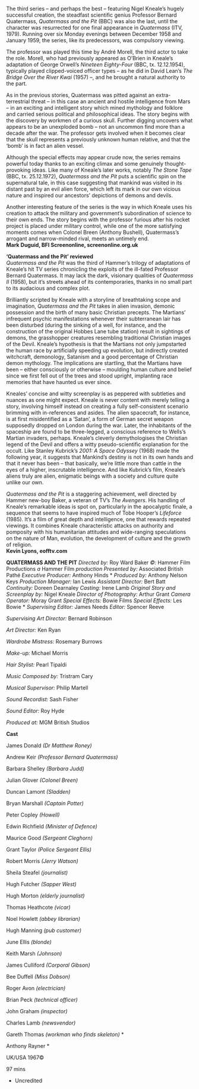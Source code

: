 
The third series – and perhaps the best – featuring Nigel Kneale’s hugely successful creation, the steadfast scientific genius Professor Bernard Quatermass, _Quatermass and the Pit_ (BBC) was also the last, until the character was resurrected for one final appearance in _Quatermass_ (ITV, 1979). Running over six Monday evenings between December 1958 and January 1959, the series, like its predecessors, was compulsory viewing.

The professor was played this time by André Morell, the third actor to take the role. Morell, who had previously appeared as O’Brien in Kneale’s adaptation of George Orwell’s _Nineteen Eighty-Four_ (BBC, tx. 12.12.1954), typically played clipped-voiced officer types – as he did in David Lean’s _The Bridge Over the River Kwai_ (1957) –, and he brought a natural authority to the part.

As in the previous stories, Quatermass was pitted against an extra-terrestrial threat – in this case an ancient and hostile intelligence from Mars – in an exciting and intelligent story which mined mythology and folklore and carried serious political and philosophical ideas. The story begins with the discovery by workmen of a curious skull. Further digging uncovers what appears to be an unexploded bomb – not an uncommon find more than a decade after the war. The professor gets involved when it becomes clear that the skull represents a previously unknown human relative, and that the ‘bomb’ is in fact an alien vessel.

Although the special effects may appear crude now, the series remains powerful today thanks to an exciting climax and some genuinely thought-provoking ideas. Like many of Kneale’s later works, notably _The Stone Tape_ (BBC, tx. 25.12.1972), _Quatermass and the Pit_ puts a scientific spin on the supernatural tale, in this case suggesting that mankind was visited in its distant past by an evil alien force, which left its mark in our own vicious nature and inspired our ancestors’ depictions of demons and devils.

Another interesting feature of the series is the way in which Kneale uses his creation to attack the military and government’s subordination of science to their own ends. The story begins with the professor furious after his rocket project is placed under military control, while one of the more satisfying moments comes when Colonel Breen (Anthony Bushell), Quatermass’s arrogant and narrow-minded rival, meets an untimely end.<br>
**Mark Duguid, BFI Screenonline, screenonline.org.uk**<br>

**‘Quatermass and the Pit’ reviewed**<br>
_Quatermass and the Pit_ was the third of Hammer’s trilogy of adaptations of Kneale’s hit TV series chronicling the exploits of the ill-fated Professor Bernard Quatermass. It may lack the dark, visionary qualities of _Quatermass II_ (1958), but it’s streets ahead of its contemporaries, thanks in no small part to its audacious and complex plot.

Brilliantly scripted by Kneale with a storyline of breathtaking scope and imagination, _Quatermass and the Pit_ takes in alien invasion, demonic possession and the birth of many basic Christian precepts. The Martians’ infrequent psychic manifestations whenever their subterranean lair has been disturbed (during the sinking of a well, for instance, and the construction of the original Hobbes Lane tube station) result in sightings of demons, the grasshopper creatures resembling traditional Christian images of the Devil. Kneale’s hypothesis is that the Martians not only jumpstarted the human race by artificially speeding up evolution, but indirectly created witchcraft, demonology, Satanism and a good percentage of Christian demon mythology. The implications are startling, that the Martians have been – either consciously or otherwise – moulding human culture and belief since we first fell out of the trees and stood upright, implanting race memories that have haunted us ever since.

Kneales’ concise and witty screenplay is as peppered with subtleties and nuances as one might expect. Kneale is never content with merely telling a story, involving himself instead on creating a fully self-consistent scenario brimming with in-references and asides. The alien spacecraft, for instance, is at first misidentified as a ‘Satan’, a form of German secret weapon supposedly dropped on London during the war. Later, the inhabitants of the spaceship are found to be three-legged, a conscious reference to Wells’s Martian invaders, perhaps. Kneale’s cleverly demythologises the Christian legend of the Devil and offers a witty pseudo-scientific explanation for the occult. Like Stanley Kubrick’s _2001: A Space Odyssey_ (1968) made the following year, it suggests that Mankind’s destiny is not in its own hands and that it never has been – that basically, we’re little more than cattle in the eyes of a higher, inscrutable intelligence. And like Kubrick’s film, Kneale’s aliens truly are alien, enigmatic beings with a society and culture quite unlike our own.

_Quatermass and the Pit_ is a staggering achievement, well directed by Hammer new-boy Baker, a veteran of TV’s _The Avengers_. His handling of Kneale’s remarkable ideas is spot on, particularly in the apocalyptic finale, a sequence that seems to have inspired much of Tobe Hooper’s _Lifeforce_ (1985). It’s a film of great depth and intelligence, one that rewards repeated viewings. It combines Kneale characteristic attacks on authority and pomposity with his humanitarian attitudes and wide-ranging speculations on the nature of Man, evolution, the development of culture and the growth of religion.<br>
**Kevin Lyons, eofftv.com**<br>

**QUATERMASS AND THE PIT**
_Directed by:_ Roy Ward Baker
_©:_ Hammer Film Productions
_a_ Hammer Film _production_
_Presented by:_ Associated British Pathé
_Executive Producer:_ Anthony Hinds *
_Produced by:_  Anthony Nelson Keys
_Production Manager:_ Ian Lewis
_Assistant Director:_ Bert Batt
_Continuity:_ Doreen Dearnaley
_Casting:_ Irene Lamb
_Original Story and Screenplay by:_ Nigel Kneale
_Director of Photography:_ Arthur Grant
_Camera Operator:_ Moray Grant
_Special Effects:_ Bowie Films
_Special Effects:_ Les Bowie *
_Supervising Editor:_ James Needs
_Editor:_ Spencer Reeve

_Supervising Art Director:_ Bernard Robinson

_Art Director:_ Ken Ryan

_Wardrobe Mistress:_ Rosemary Burrows

_Make-up:_ Michael Morris

_Hair Stylist:_ Pearl Tipaldi

_Music Composed by:_ Tristram Cary

_Musical Supervisor:_ Philip Martell

_Sound Recordist:_ Sash Fisher

_Sound Editor:_ Roy Hyde

_Produced at:_ MGM British Studios

**Cast**

James Donald _(Dr Matthew Roney)_

Andrew Keir _(Professor Bernard Quatermass)_

Barbara Shelley _(Barbara Judd)_

Julian Glover _(Colonel Breen)_

Duncan Lamont _(Sladden)_

Bryan Marshall _(Captain Potter)_

Peter Copley _(Howell)_

Edwin Richfield _(Minister of Defence)_

Maurice Good _(Sergeant Cleghorn)_

Grant Taylor _(Police Sergeant Ellis)_

Robert Morris _(Jerry Watson)_

Sheila Steafel _(journalist)_

Hugh Futcher _(Sapper West)_

Hugh Morton _(elderly journalist)_

Thomas Heathcote _(vicar)_

Noel Howlett _(abbey librarian)_

Hugh Manning _(pub customer)_

June Ellis _(blonde)_

Keith Marsh _(Johnson)_

James Culliford _(Corporal Gibson)_

Bee Duffell _(Miss Dobson)_

Roger Avon _(electrician)_

Brian Peck _(technical officer)_

John Graham _(inspector)_

Charles Lamb _(newsvendor)_

Gareth Thomas _(workman who finds skeleton)_ *

Anthony Rayner *

UK/USA 1967©

97 mins

* Uncredited
<!--stackedit_data:
eyJoaXN0b3J5IjpbLTI4MDIyMDg5MF19
-->